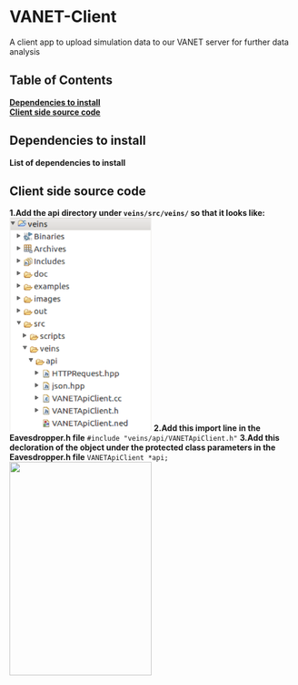 # VANET-Client
A client app to upload simulation data to our VANET server for further data analysis
## Table of Contents
**[Dependencies to install](#Dependencies-to-install)** <br>
**[Client side source code](#Client-side-source-code)** <br>

## Dependencies to install
**List of dependencies to install**

## Client side source code
**1.Add the api directory under ```veins/src/veins/``` so that it looks like:**
<img src="./images/apiDirectoryTree.png" width=250 height=375/>
**2.Add this import line in the Eavesdropper.h file**
``` #include "veins/api/VANETApiClient.h" ```
**3.Add this decloration of the object under the protected class parameters in the Eavesdropper.h file**
``` VANETApiClient *api; ```
<img src="./images/eavesdropperhSourceCode.png" width=250 height=375/>
